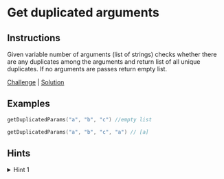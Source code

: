 # Get duplicated arguments

## Instructions

Given variable number of arguments (list of strings) checks whether there are any duplicates among the arguments and
return list of all unique duplicates. If no arguments are passes return empty list.

[Challenge](Challenge.kt) | [Solution](Solution.kt)

## Examples

```kotlin
getDuplicatedParams("a", "b", "c") //empty list

getDuplicatedParams("a", "b", "c", "a") // [a]
```

## Hints

<details>
<summary>Hint 1</summary>
Use frequency counter or multiple pointers pattern.
</details>
